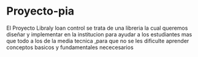 # Proyecto-pia
El Proyecto Libraly loan control se trata de una libreria la cual queremos diseñar y implementar en la institucion para ayudar a los estudiantes mas que todo a los de la media tecnica ,para que no se les dificulte aprender conceptos basicos y fundamentales nececesarios
